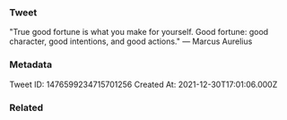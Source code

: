 ### Tweet
"True good fortune is what you make for yourself. Good fortune: good character, good intentions, and good actions." — Marcus Aurelius

### Metadata
Tweet ID: 1476599234715701256
Created At: 2021-12-30T17:01:06.000Z

### Related

